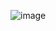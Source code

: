 ![image](https://user-images.githubusercontent.com/113638953/205443090-95da2ef8-93be-4208-8078-b6daf902b993.png)
